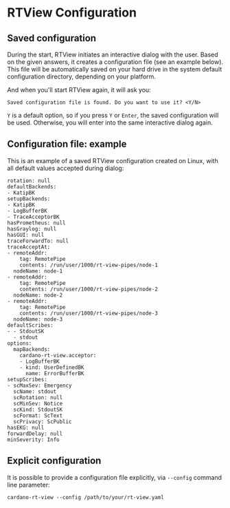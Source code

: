 # RTView Configuration

## Saved configuration

During the start, RTView initiates an interactive dialog with the user. Based on the given answers, it creates a configuration file (see an example below). This file will be automatically saved on your hard drive in the system default configuration directory, depending on your platform.

And when you'll start RTView again, it will ask you:

```
Saved configuration file is found. Do you want to use it? <Y/N>
```

`Y` is a default option, so if you press `Y` or `Enter`, the saved configuration will be used. Otherwise, you will enter into the same interactive dialog again.

## Configuration file: example

This is an example of a saved RTView configuration created on Linux, with all default values accepted during dialog:

```
rotation: null
defaultBackends:
- KatipBK
setupBackends:
- KatipBK
- LogBufferBK
- TraceAcceptorBK
hasPrometheus: null
hasGraylog: null
hasGUI: null
traceForwardTo: null
traceAcceptAt:
- remoteAddr:
    tag: RemotePipe
    contents: /run/user/1000/rt-view-pipes/node-1
  nodeName: node-1
- remoteAddr:
    tag: RemotePipe
    contents: /run/user/1000/rt-view-pipes/node-2
  nodeName: node-2
- remoteAddr:
    tag: RemotePipe
    contents: /run/user/1000/rt-view-pipes/node-3
  nodeName: node-3
defaultScribes:
- - StdoutSK
  - stdout
options:
  mapBackends:
    cardano-rt-view.acceptor:
    - LogBufferBK
    - kind: UserDefinedBK
      name: ErrorBufferBK
setupScribes:
- scMaxSev: Emergency
  scName: stdout
  scRotation: null
  scMinSev: Notice
  scKind: StdoutSK
  scFormat: ScText
  scPrivacy: ScPublic
hasEKG: null
forwardDelay: null
minSeverity: Info
```

## Explicit configuration

It is possible to provide a configuration file explicitly, via `--config` command line parameter:

```
cardano-rt-view --config /path/to/your/rt-view.yaml
```
